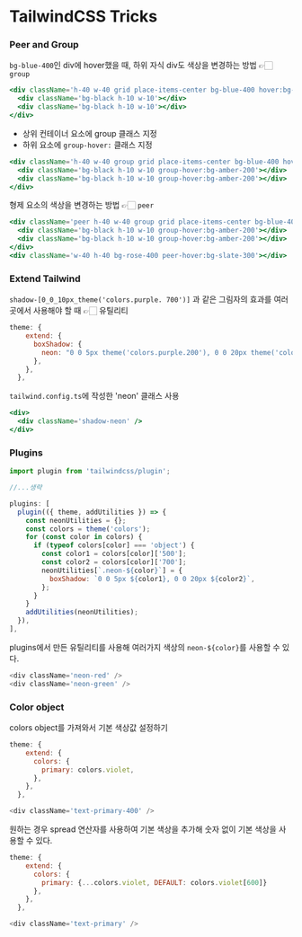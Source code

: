 # TailwindCSS Tricks

### Peer and Group

`bg-blue-400`인 div에 hover했을 때, 하위 자식 div도 색상을 변경하는 방법 👉🏻 `group`

```jsx
<div className='h-40 w-40 grid place-items-center bg-blue-400 hover:bg-purple-400'>
  <div className='bg-black h-10 w-10'></div>
  <div className='bg-black h-10 w-10'></div>
</div>
```

* 상위 컨테이너 요소에 group 클래스 지정
* 하위 요소에 `group-hover:` 클래스 지정

```jsx
<div className='h-40 w-40 group grid place-items-center bg-blue-400 hover:bg-purple-400'>
  <div className='bg-black h-10 w-10 group-hover:bg-amber-200'></div>
  <div className='bg-black h-10 w-10 group-hover:bg-amber-200'></div>
</div>
```

형제 요소의 색상을 변경하는 방법 👉🏻 `peer`

```jsx
<div className='peer h-40 w-40 group grid place-items-center bg-blue-400 hover:bg-purple-400'>
  <div className='bg-black h-10 w-10 group-hover:bg-amber-200'></div>
  <div className='bg-black h-10 w-10 group-hover:bg-amber-200'></div>
</div>
<div className='w-40 h-40 bg-rose-400 peer-hover:bg-slate-300'></div>

```



### Extend Tailwind

`shadow-[0_0_10px_theme('colors.purple. 700')]` 과 같은 그림자의 효과를 여러 곳에서 사용해야 할 때 👉🏻 유틸리티

```js
theme: {
    extend: {
      boxShadow: {
        neon: "0 0 5px theme('colors.purple.200'), 0 0 20px theme('colors.purple.700')",
      },
    },
  },
```

`tailwind.config.ts`에 작성한 'neon' 클래스 사용

```jsx
<div>
  <div className='shadow-neon' />
</div>
```



### Plugins

```js
import plugin from 'tailwindcss/plugin';

//...생략

plugins: [
  plugin(({ theme, addUtilities }) => {
    const neonUtilities = {};
    const colors = theme('colors');
    for (const color in colors) {
      if (typeof colors[color] === 'object') {
        const color1 = colors[color]['500'];
        const color2 = colors[color]['700'];
        neonUtilities[`.neon-${color}`] = {
          boxShadow: `0 0 5px ${color1}, 0 0 20px ${color2}`,
        };
      }
    }
    addUtilities(neonUtilities);
  }),
],

```

plugins에서 만든 유틸리티를 사용해 여러가지 색상의 `neon-${color}`를 사용할 수 있다.

```js
<div className='neon-red' />
<div className='neon-green' />
```



### Color object

colors object를 가져와서 기본 색상값 설정하기

```js
theme: {
    extend: {
      colors: {
        primary: colors.violet,
      },
    },
  },
```

```js
<div className='text-primary-400' />
```

원하는 경우 spread 연산자를 사용하여 기본 색상을 추가해 숫자 없이 기본 색상을 사용할 수 있다.

```js
theme: {
    extend: {
      colors: {
        primary: {...colors.violet, DEFAULT: colors.violet[600]}
      },
    },
  },
```

```js
<div className='text-primary' />
```

